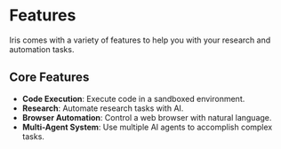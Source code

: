 # Features

Iris comes with a variety of features to help you with your research and automation tasks.

## Core Features

-   **Code Execution**: Execute code in a sandboxed environment.
-   **Research**: Automate research tasks with AI.
-   **Browser Automation**: Control a web browser with natural language.
-   **Multi-Agent System**: Use multiple AI agents to accomplish complex tasks.
